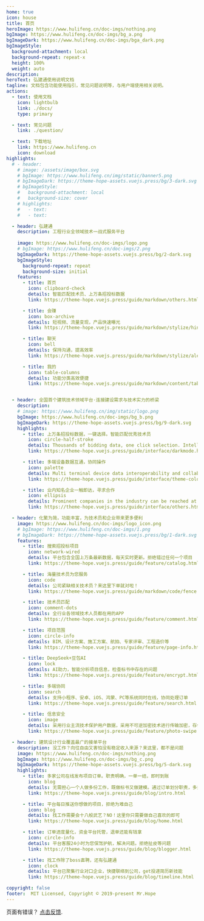 ```yaml
---
home: true
icon: house
title: 首页
heroImage: https://www.hulifeng.cn/doc-imgs/nothing.png
bgImage: https://www.hulifeng.cn/doc-imgs/bg_a.png
bgImageDark: https://www.hulifeng.cn/doc-imgs/bga_dark.png
bgImageStyle:
  background-attachment: local
  background-repeat: repeat-x
  height: 100%
  weight: auto
description: 
heroText: 弘建通使用说明文档
tagline: 文档包含功能使用指引，常见问题说明等，与用户端使用相关说明。
actions:
  - text: 使用文档
    icon: lightbulb
    link: ./docs/
    type: primary

  - text: 常见问题
    link: ./question/

  - text: 下载地址
    link: https://www.hulifeng.cn
    icon: download
highlights:
  # - header: 
    # image: /assets/image/box.svg
    # bgImage: https://www.hulifeng.cn/img/static/banner5.png
    # bgImageDark: https://theme-hope-assets.vuejs.press/bg/3-dark.svg
    # bgImageStyle:
    #   background-attachment: local
    #   background-size: cover
    # highlights:
    #   - text: 
    #   - text: 

  - header: 弘建通
    description: 工程行业全领域技术一战式服务平台
    
    image: https://www.hulifeng.cn/doc-imgs/logo.png
    # bgImage: https://www.hulifeng.cn/doc-imgs/2.png
    bgImageDark: https://theme-hope-assets.vuejs.press/bg/2-dark.svg
    bgImageStyle:
      background-repeat: repeat
      background-size: initial
    features:
      - title: 首页
        icon: clipboard-check
        details: 智能匹配技术员、上万条招投标数据
        link: https://theme-hope.vuejs.press/guide/markdown/others.html#link-check

      - title: 会赚
        icon: box-archive
        details: 短视频、流量变现，产品快速曝光
        link: https://theme-hope.vuejs.press/guide/markdown/stylize/hint.html

      - title: 聊天
        icon: bell
        details: 保持沟通，提高效率
        link: https://theme-hope.vuejs.press/guide/markdown/stylize/alert.html

      - title: 我的
        icon: table-columns
        details: 功能分类高效便捷
        link: https://theme-hope.vuejs.press/guide/markdown/content/tabs.html


  - header: 全国首个建筑技术领域平台·连接建设需求与技术实力的桥梁
    description: 
    # image: https://www.hulifeng.cn/img/static/logo.png
    bgImage: https://www.hulifeng.cn/doc-imgs/bg_b.png
    bgImageDark: https://theme-hope-assets.vuejs.press/bg/9-dark.svg
    highlights:
      - title: 上万条招投标数据，一键选择。智能匹配优秀技术员
        icon: circle-half-stroke
        details: Thousands of bidding data, one click selection. Intelligent matching excellent technician
        link: https://theme-hope.vuejs.press/guide/interface/darkmode.html

      - title: 多端设备数据互通，协同操作
        icon: palette
        details: Multi terminal device data interoperability and collaborative operation
        link: https://theme-hope.vuejs.press/guide/interface/theme-color.html

      - title: 业内知名企业一触即达，寻求合作
        icon: ellipsis
        details: Prominent companies in the industry can be reached at a touch, seeking cooperation
        link: https://theme-hope.vuejs.press/guide/interface/others.html

  - header: 化繁为简，功能丰富，为技术员和企业带来更多便利
    image: https://www.hulifeng.cn/doc-imgs/logo_icon.png
    # bgImage: https://www.hulifeng.cn/doc-imgs/1.png
    # bgImageDark: https://theme-hope-assets.vuejs.press/bg/1-dark.svg
    features:
      - title: 搜索招投标项目
        icon: network-wired
        details: 平台包含全国上万条最新数据，每天实时更新。拒绝错过任何一个项目
        link: https://theme-hope.vuejs.press/guide/feature/catalog.html

      - title: 海量技术员为您服务
        icon: code
        details: 公司紧缺相关技术员？来这里下单就对啦！
        link: https://theme-hope.vuejs.press/guide/markdown/code/fence.html.html

      - title: 技术员匹配
        icon: comment-dots
        details: 全行业各领域技术人员都在用的APP
        link: https://theme-hope.vuejs.press/guide/feature/comment.html

      - title: 项目范围
        icon: circle-info
        details: BIM、设计方案、施工方案、航拍、专家评审、工程造价等
        link: https://theme-hope.vuejs.press/guide/feature/page-info.html

      - title: DeepSeek+豆包AI
        icon: lock
        details: AI助力，智能分析项目信息，检查标书中存在的问题
        link: https://theme-hope.vuejs.press/guide/feature/encrypt.html

      - title: 多端协同
        icon: search
        details: 支持小程序、安卓、iOS、鸿蒙、PC等系统同时在线，协同处理订单
        link: https://theme-hope.vuejs.press/guide/feature/search.html

      - title: 信息安全
        icon: image
        details: 采用行业主流技术保护用户数据，采用不可逆加密技术进行传输加密，存储加密。
        link: https://theme-hope.vuejs.press/guide/feature/photo-swipe.html

  - header: 建筑设计行业覆盖最广的接单平台
    description: 没工作？向往自由又害怕没有稳定收入来源？来这里，都不是问题
    image: https://www.hulifeng.cn/doc-imgs/nothing.png
    bgImage: https://www.hulifeng.cn/doc-imgs/bg_c.png
    bgImageDark: https://theme-hope-assets.vuejs.press/bg/5-dark.svg
    highlights:
      - title: 多家公司在线发布项目订单。职责明确，一单一结，即时到账
        icon: blog
        details: 无需担心一个人做多份工作，既做标书又做建模。通过订单划分职责，多接多得。
        link: https://theme-hope.vuejs.press/guide/blog/intro.html

      - title: 平台每日推送你想做的项目，拒绝为难自己
        icon: blog
        details: 找工作需要会十八般武艺？NO！这里你只需要做自己喜欢的即可
        link: https://theme-hope.vuejs.press/guide/blog/home.html

      - title: 订单进度量化，资金平台托管，退单还能有钱拿
        icon: circle-info
        details: 平台客服24小时为您保驾护航，解决问题。拒绝扯皮等问题
        link: https://theme-hope.vuejs.press/guide/blog/blogger.html

      - title: 找工作除了boss直聘，还有弘建通
        icon: clock
        details: 平台已聚集行业对口企业，快捷联络到公司，get投递简历新技能
        link: https://theme-hope.vuejs.press/guide/blog/timeline.html

copyright: false
footer:  MIT Licensed, Copyright © 2019-present Mr.Hope
---
```


页面有错误？ [点击反馈](tencent://AddContact/?fromId=45&fromSubId=1&subcmd=all&uin=26198573&website=www.oicqzone.com).
